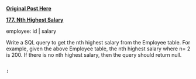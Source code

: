 **[Original Post Here](https://zhuanlan.zhihu.com/p/265354299)** 

**[177. Nth Highest Salary](https://zhuanlan.zhihu.com/p/250023331)** 

employee: id | salary

Write a SQL query to get the nth highest salary from the Employee table. For example, given the above Employee table, the nth highest salary where n= 2 is 200. If there is no nth highest salary, then the query should return null.

```

;
```
